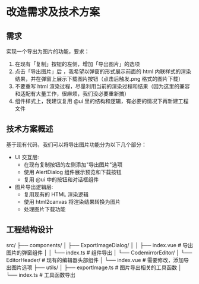 # 改造需求及技术方案

## 需求

实现一个导出为图片的功能，要求：

1. 在现有「复制」按钮的左侧，增加「导出图片」的选项
2. 点击「导出图片」后 ，我希望以弹窗的形式展示前面的 html 内联样式的渲染结果，并在弹窗上展示下载图片按钮（点击后触发.png 格式的图片下载）
3. 不要重写 html 渲染过程，尽量利用当前的渲染过程和结果（因为这里的兼容和适配有大量工作，很麻烦，我们没必要重新搞）
4. 组件样式上，我建议复用 @ui 里的结构和逻辑，有必要的情况下再新建工程文件

## 技术方案概述

基于现有代码，我们可以将导出图片功能分为以下几个部分：

- UI 交互层:
  - 在现有复制按钮的左侧添加"导出图片"选项
  - 使用 AlertDialog 组件展示预览和下载按钮
  - 复用 @ui 中的按钮和对话框组件
- 图片导出逻辑层:
  - 复用现有的 HTML 渲染逻辑
  - 使用 html2canvas 将渲染结果转换为图片
  - 处理图片下载功能

## 工程结构设计

src/
├── components/
│ ├── ExportImageDialog/
│ │ ├── index.vue # 导出图片的弹窗组件
│ │ └── index.ts # 组件导出
│ └── CodemirrorEditor/
│ └── EditorHeader/ # 现有的编辑器头部组件
│ └── index.vue # 需要修改，添加导出图片选项
├── utils/
│ ├── exportImage.ts # 图片导出相关的工具函数
│ └── index.ts # 工具函数导出

